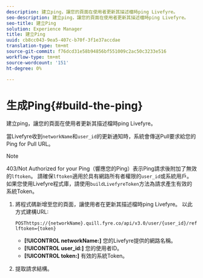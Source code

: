 ```yaml
---
description: 建立ping，讓您的頁面在使用者更新其描述檔時ping Livefyre。
seo-description: 建立ping，讓您的頁面在使用者更新其描述檔時ping Livefyre。
seo-title: 建立Ping
solution: Experience Manager
title: 建立Ping
uuid: cb8cc043-9ea5-407c-b70f-3f1e37accdae
translation-type: tm+mt
source-git-commit: f76dcd31e58b94856bf551009c2ac50c3233e516
workflow-type: tm+mt
source-wordcount: '151'
ht-degree: 0%

---
```



# 生成Ping{#build-the-ping}

建立ping，讓您的頁面在使用者更新其描述檔時ping Livefyre。

當Livefyre收到`networkName`和`user_id`的更新通知時，系統會傳送Pull要求給您的Ping for Pull URL。

>[!NOTE]
>
>403/Not Authorized for your Ping（響應您的Ping）表示Ping請求後附加了無效的`lftoken`。 請確保`lftoken`適用於具有網路所有者權限的`user_id`或系統用戶。 如果您使用Livefyre程式庫，請使用`buildLivefyreToken`方法為請求產生有效的系統Token。

1. 將程式碼新增至您的頁面，讓使用者在更新其描述檔時ping Livefyre。 以此方式建構URL:

   ```
   POSThttps://{networkName}.quill.fyre.co/api/v3.0/user/{user_id}/refresh?lftoken={token}
   ```

   * **[!UICONTROL networkName:]** 您的Livefyre提供的網路名稱。
   * **[!UICONTROL user_id:]** 您的使用者ID。
   * **[!UICONTROL token:]** 有效的系統Token。

1. 提取請求結構。
